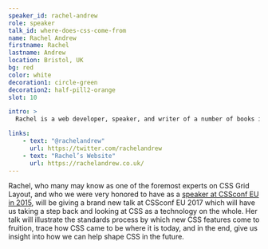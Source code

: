 ```yaml
---
speaker_id: rachel-andrew
role: speaker
talk_id: where-does-css-come-from
name: Rachel Andrew
firstname: Rachel
lastname: Andrew
location: Bristol, UK
bg: red
color: white
decoration1: circle-green
decoration2: half-pill2-orange
slot: 10

intro: >
  Rachel is a web developer, speaker, and writer of a number of books including <a href="https://abookapart.com/products/get-ready-for-css-grid-layout">Get Ready for CSS Grid Layout</a> published by A Book Apart. She is an Invited Expert to the CSS Working Group, a Google Developer Expert and co-founder of <a href="https://grabaperch.com">Perch CMS</a>.

links:
    - text: "@rachelandrew"
      url: https://twitter.com/rachelandrew
    - text: "Rachel’s Website"
      url: https://rachelandrew.co.uk/
---
```


<p>
Rachel, who many may know as one of the foremost experts on CSS Grid Layout, and who we were very honored to have as a <a href="https://www.youtube.com/watch?v=GRexIOtGhBU">speaker at CSSconf EU in 2015</a>, will be giving a brand new talk at CSSconf EU 2017 which will have us taking a step back and looking at CSS as a technology on the whole. Her talk will illustrate the standards process by which new CSS features come to fruition, trace how CSS came to be where it is today, and in the end, give us insight into how we can help shape CSS in the future.
</p>
